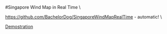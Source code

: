 #Singapore Wind Map in Real Time \

https://github.com/BachelorDog/SingaporeWindMapRealTime - automatic! \

[Demostration](https://honeythebadger.synology.me/)
